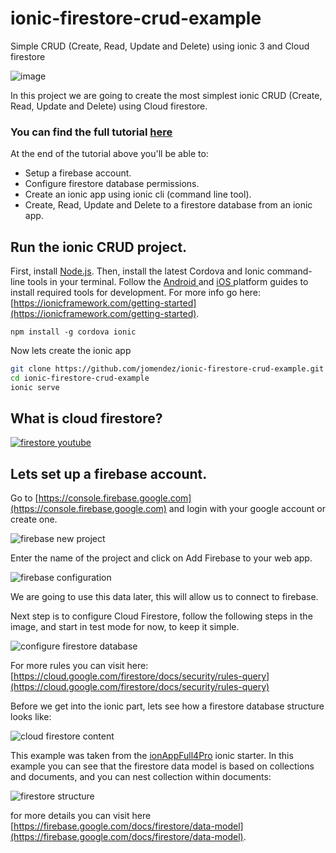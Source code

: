 # ionic-firestore-crud-example
Simple CRUD (Create, Read, Update and Delete) using ionic 3 and Cloud firestore

![image](https://user-images.githubusercontent.com/8228498/79777514-5c030b80-8305-11ea-9419-49a67dd317c5.png)

In this project we are going to create the most simplest ionic CRUD (Create, Read, Update and Delete) using Cloud firestore. 

### You can find the full tutorial [here](http://www.jomendez.com/2018/03/09/ionic-crud-application-cloud-firestore/) 

At the end of the tutorial above you\'ll be able to: 

- Setup a firebase account. 
- Configure firestore database permissions. 
- Create an ionic app using ionic cli (command line tool). 
- Create, Read, Update and Delete to a firestore database from an ionic app. 

## Run the ionic CRUD project.

First, install [Node.js](http://nodejs.org/). Then, install the latest Cordova and Ionic command-line tools in your terminal. Follow the [Android ](https://cordova.apache.org/docs/en/latest/guide/platforms/android) and [iOS ](https://cordova.apache.org/docs/en/latest/guide/platforms/ios) platform guides to install required tools for development. For more info go here: [https://ionicframework.com/getting-started](https://ionicframework.com/getting-started). 

```
npm install -g cordova ionic
```

Now lets create the ionic app 

```bash
git clone https://github.com/jomendez/ionic-firestore-crud-example.git
cd ionic-firestore-crud-example
ionic serve
```

## What is cloud firestore?

[![firestore youtube](http://img.youtube.com/vi/QcsAb2RR52c/0.jpg)](http://www.youtube.com/watch?v=QcsAb2RR52c "")

## Lets set up a firebase account.

Go to [https://console.firebase.google.com](https://console.firebase.google.com) and login with your google account or create one. 

![firebase new project](https://user-images.githubusercontent.com/8228498/79777692-9bc9f300-8305-11ea-86e4-a7f9569d37c9.png)

Enter the name of the project and click on Add Firebase to your web app.

![firebase configuration](https://user-images.githubusercontent.com/8228498/79777791-c6b44700-8305-11ea-8816-746c87bd5081.png)

We are going to use this data later, this will allow us to connect to firebase. 

Next step is to configure Cloud Firestore, follow the following steps in the image, and start in test mode for now, to keep it simple. 

![configure firestore database](https://user-images.githubusercontent.com/8228498/79781318-4db7ee00-830b-11ea-8f49-8b8f05d37d89.png)

For more rules you can visit here: [https://cloud.google.com/firestore/docs/security/rules-query](https://cloud.google.com/firestore/docs/security/rules-query)


Before we get into the ionic part, lets see how a firestore database structure looks like: 


![cloud firestore content](http://www.jomendez.com/wp-content/uploads/2018/03/cloud-firestore.gif)

This example was taken from the [ionAppFull4Pro](https://www.jomendez.com/ionic-boilerplate-full-app/) ionic starter. 
In this example you can see that the firestore data model is based on collections and documents, and you can nest collection within documents: 

![firestore structure](https://user-images.githubusercontent.com/8228498/79781673-d20a7100-830b-11ea-8ade-b3af2b2f96e8.png)

for more details you can visit here [https://firebase.google.com/docs/firestore/data-model](https://firebase.google.com/docs/firestore/data-model). 

